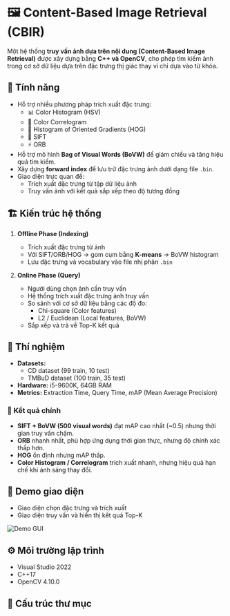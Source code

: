 # 🖼️ Content-Based Image Retrieval (CBIR)

Một hệ thống **truy vấn ảnh dựa trên nội dung (Content-Based Image Retrieval)** được xây dựng bằng **C++ và OpenCV**, cho phép tìm kiếm ảnh trong cơ sở dữ liệu dựa trên đặc trưng thị giác thay vì chỉ dựa vào từ khóa.

## 🚀 Tính năng
- Hỗ trợ nhiều phương pháp trích xuất đặc trưng:
  - 📊 Color Histogram (HSV)
  - 🎨 Color Correlogram
  - 📐 Histogram of Oriented Gradients (HOG)
  - 🔑 SIFT
  - ⚡ ORB
- Hỗ trợ mô hình **Bag of Visual Words (BoVW)** để giảm chiều và tăng hiệu quả tìm kiếm.
- Xây dựng **forward index** để lưu trữ đặc trưng ảnh dưới dạng file `.bin`.
- Giao diện trực quan để:
  - Trích xuất đặc trưng từ tập dữ liệu ảnh
  - Truy vấn ảnh với kết quả sắp xếp theo độ tương đồng

## 🏗️ Kiến trúc hệ thống
1. **Offline Phase (Indexing)**
   - Trích xuất đặc trưng từ ảnh
   - Với SIFT/ORB/HOG → gom cụm bằng **K-means** → BoVW histogram
   - Lưu đặc trưng và vocabulary vào file nhị phân `.bin`

2. **Online Phase (Query)**
   - Người dùng chọn ảnh cần truy vấn
   - Hệ thống trích xuất đặc trưng ảnh truy vấn
   - So sánh với cơ sở dữ liệu bằng các độ đo:
     - Chi-square (Color features)
     - L2 / Euclidean (Local features, BoVW)
   - Sắp xếp và trả về Top-K kết quả

## 🧪 Thí nghiệm
- **Datasets:**
  - CD dataset (99 train, 10 test)
  - TMBuD dataset (100 train, 35 test)
- **Hardware:** i5-9600K, 64GB RAM
- **Metrics:** Extraction Time, Query Time, mAP (Mean Average Precision)

### 🔹 Kết quả chính
- **SIFT + BoVW (500 visual words)** đạt mAP cao nhất (~0.5) nhưng thời gian truy vấn chậm.
- **ORB** nhanh nhất, phù hợp ứng dụng thời gian thực, nhưng độ chính xác thấp hơn.
- **HOG** ổn định nhưng mAP thấp.
- **Color Histogram / Correlogram** trích xuất nhanh, nhưng hiệu quả hạn chế khi ánh sáng thay đổi.

## 📸 Demo giao diện
- Giao diện chọn đặc trưng và trích xuất
- Giao diện truy vấn và hiển thị kết quả Top-K

![Demo GUI](docs/demo_gui.png)

## ⚙️ Môi trường lập trình
- Visual Studio 2022
- C++17
- OpenCV 4.10.0

## 📂 Cấu trúc thư mục
